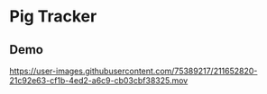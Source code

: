 # Pig Tracker

## Demo

https://user-images.githubusercontent.com/75389217/211652820-21c92e63-cf1b-4ed2-a6c9-cb03cbf38325.mov

